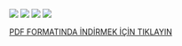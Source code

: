 ﻿
[![](https://i.resimyukle.xyz/AJJ6Gf.jpg)](https://i.resimyukle.xyz/AJJ6Gf.jpg)
[![](https://i.resimyukle.xyz/eeP44S.jpg)](https://i.resimyukle.xyz/eeP44S.jpg)
[![](https://i.resimyukle.xyz/07QHxP.jpg)](https://i.resimyukle.xyz/07QHxP.jpg)
[![](https://i.resimyukle.xyz/Wz7P3Q.jpg)](https://i.resimyukle.xyz/Wz7P3Q.jpg)

[PDF FORMATINDA İNDİRMEK İÇİN TIKLAYIN](https://github.com/nickzsche/Python-Dersleri/blob/master/1.pdf)
